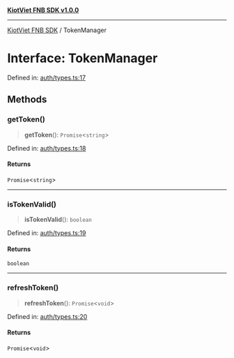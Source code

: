 [**KiotViet FNB SDK v1.0.0**](../README.md)

***

[KiotViet FNB SDK](../README.md) / TokenManager

# Interface: TokenManager

Defined in: [auth/types.ts:17](https://github.com/doivjpxx/kiotviet-fnb-sdk/blob/bcbd7df6deab54bfd1409ee101bd2b627620e9ef/src/auth/types.ts#L17)

## Methods

### getToken()

> **getToken**(): `Promise`\<`string`\>

Defined in: [auth/types.ts:18](https://github.com/doivjpxx/kiotviet-fnb-sdk/blob/bcbd7df6deab54bfd1409ee101bd2b627620e9ef/src/auth/types.ts#L18)

#### Returns

`Promise`\<`string`\>

***

### isTokenValid()

> **isTokenValid**(): `boolean`

Defined in: [auth/types.ts:19](https://github.com/doivjpxx/kiotviet-fnb-sdk/blob/bcbd7df6deab54bfd1409ee101bd2b627620e9ef/src/auth/types.ts#L19)

#### Returns

`boolean`

***

### refreshToken()

> **refreshToken**(): `Promise`\<`void`\>

Defined in: [auth/types.ts:20](https://github.com/doivjpxx/kiotviet-fnb-sdk/blob/bcbd7df6deab54bfd1409ee101bd2b627620e9ef/src/auth/types.ts#L20)

#### Returns

`Promise`\<`void`\>
